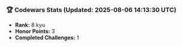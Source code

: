 ### 🏆 Codewars Stats (Updated: 2025-08-06 14:13:30 UTC)

- **Rank:** 8 kyu
- **Honor Points:** 3
- **Completed Challenges:** 1
